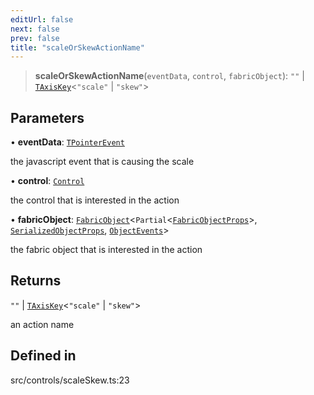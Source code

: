 ```yaml
---
editUrl: false
next: false
prev: false
title: "scaleOrSkewActionName"
---
```


> **scaleOrSkewActionName**(`eventData`, `control`, `fabricObject`): `""` \| [`TAxisKey`](/api/type-aliases/taxiskey/)\<`"scale"` \| `"skew"`\>

## Parameters

• **eventData**: [`TPointerEvent`](/api/type-aliases/tpointerevent/)

the javascript event that is causing the scale

• **control**: [`Control`](/api/classes/control/)

the control that is interested in the action

• **fabricObject**: [`FabricObject`](/api/classes/fabricobject/)\<`Partial`\<[`FabricObjectProps`](/api/interfaces/fabricobjectprops/)\>, [`SerializedObjectProps`](/api/interfaces/serializedobjectprops/), [`ObjectEvents`](/api/interfaces/objectevents/)\>

the fabric object that is interested in the action

## Returns

`""` \| [`TAxisKey`](/api/type-aliases/taxiskey/)\<`"scale"` \| `"skew"`\>

an action name

## Defined in

src/controls/scaleSkew.ts:23
